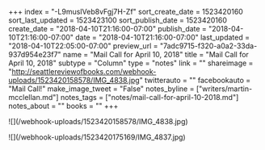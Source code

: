 +++
index = "-L9musIVeb8vFgj7H-Zf"
sort_create_date = 1523420160
sort_last_updated = 1523423100
sort_publish_date = 1523420160
create_date = "2018-04-10T21:16:00-07:00"
publish_date = "2018-04-10T21:16:00-07:00"
date = "2018-04-10T21:16:00-07:00"
last_updated = "2018-04-10T22:05:00-07:00"
preview_url = "7adc9715-f320-a0a2-33da-937d954e23f7"
name = "Mail Call for April 10, 2018"
title = "Mail Call for April 10, 2018"
subtype = "Column"
type = "notes"
link = ""
shareimage = "http://seattlereviewofbooks.com/webhook-uploads/1523420158578/IMG_4838.jpg"
twitterauto = ""
facebookauto = "Mail Call!"
make_image_tweet = "False"
notes_byline = ["writers/martin-mcclellan.md"]
notes_tags = ["notes/mail-call-for-april-10-2018.md"]
notes_about = ""
books = ""
+++
<p class="image">![](/webhook-uploads/1523420158578/IMG_4838.jpg)</p>
<p class="image">![](/webhook-uploads/1523420175169/IMG_4837.jpg)</p>
